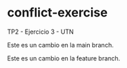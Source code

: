 # conflict-exercise
TP2 - Ejercicio 3 - UTN

Este es un cambio en la main branch.

Este es un cambio en la feature branch.


